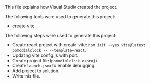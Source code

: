 This file explains how Visual Studio created the project.

The following tools were used to generate this project:
- create-vite

The following steps were used to generate this project:
- Create react project with create-vite: `npm init --yes vite@latest pomodialclock -- --template=react`.
- Updating vite.config.js with port.
- Create project file (`pomodialclock.esproj`).
- Create `launch.json` to enable debugging.
- Add project to solution.
- Write this file.
